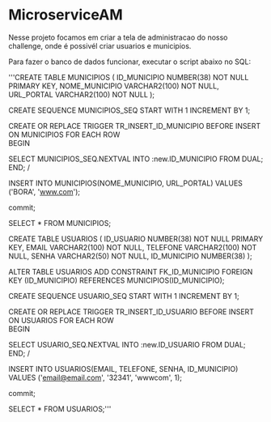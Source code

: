 # MicroserviceAM

Nesse projeto focamos em criar a tela de administracao do nosso challenge, onde é possivél criar usuarios e municipios. 

Para fazer o banco de dados funcionar, executar o script abaixo no SQL:

'''CREATE TABLE MUNICIPIOS (
    ID_MUNICIPIO     NUMBER(38) NOT NULL PRIMARY KEY,
    NOME_MUNICIPIO  VARCHAR2(100) NOT NULL,
    URL_PORTAL      VARCHAR2(100) NOT NULL
);

CREATE SEQUENCE MUNICIPIOS_SEQ START WITH 1 INCREMENT BY 1;

CREATE OR REPLACE TRIGGER TR_INSERT_ID_MUNICIPIO
                  BEFORE INSERT ON MUNICIPIOS FOR EACH ROW       
BEGIN
 
SELECT MUNICIPIOS_SEQ.NEXTVAL
INTO :new.ID_MUNICIPIO
FROM DUAL;
END;
/

INSERT INTO MUNICIPIOS(NOME_MUNICIPIO, URL_PORTAL) VALUES ('BORA', 'www.com');

commit;

SELECT * FROM MUNICIPIOS;


CREATE TABLE USUARIOS (
    ID_USUARIO     NUMBER(38) NOT NULL PRIMARY KEY,
    EMAIL      VARCHAR2(100) NOT NULL,
    TELEFONE VARCHAR2(100) NOT NULL,
    SENHA VARCHAR2(50) NOT NULL,
    ID_MUNICIPIO NUMBER(38)
);


ALTER TABLE USUARIOS ADD CONSTRAINT FK_ID_MUNICIPIO FOREIGN KEY (ID_MUNICIPIO) REFERENCES MUNICIPIOS(ID_MUNICIPIO); 

CREATE SEQUENCE USUARIO_SEQ START WITH 1 INCREMENT BY 1;

CREATE OR REPLACE TRIGGER TR_INSERT_ID_USUARIO
                  BEFORE INSERT ON USUARIOS FOR EACH ROW       
BEGIN
 
SELECT USUARIO_SEQ.NEXTVAL
INTO :new.ID_USUARIO
FROM DUAL;
END;
/

INSERT INTO USUARIOS(EMAIL, TELEFONE, SENHA, ID_MUNICIPIO) VALUES ('email@email.com', '32341', 'wwwcom', 1);

commit;

SELECT * FROM USUARIOS;'''

